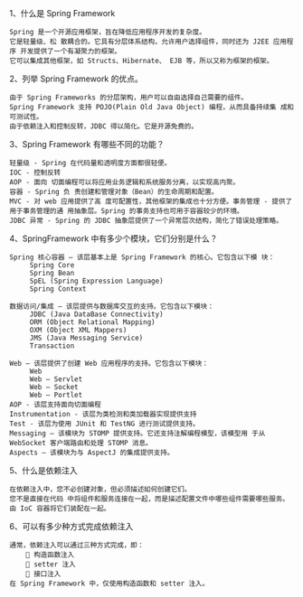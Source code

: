 1、什么是 Spring Framework
    
    Spring 是一个开源应用框架，旨在降低应用程序开发的复杂度。
    它是轻量级、松 散耦合的。它具有分层体系结构，允许用户选择组件，同时还为 J2EE 应用程序 开发提供了一个有凝聚力的框架。
    它可以集成其他框架，如 Structs、Hibernate、 EJB 等，所以又称为框架的框架。

2、列举 Spring Framework 的优点。
    
    由于 Spring Frameworks 的分层架构，用户可以自由选择自己需要的组件。 
    Spring Framework 支持 POJO(Plain Old Java Object) 编程，从而具备持续集 成和可测试性。
    由于依赖注入和控制反转，JDBC 得以简化。它是开源免费的。

3、Spring Framework 有哪些不同的功能？
    
    轻量级 - Spring 在代码量和透明度方面都很轻便。
    IOC - 控制反转 
    AOP - 面向 切面编程可以将应用业务逻辑和系统服务分离，以实现高内聚。
    容器 - Spring 负 责创建和管理对象（Bean）的生命周期和配置。
    MVC - 对 web 应用提供了高 度可配置性，其他框架的集成也十分方便。事务管理 - 提供了用于事务管理的通 用抽象层。Spring 的事务支持也可用于容器较少的环境。
    JDBC 异常 - Spring 的 JDBC 抽象层提供了一个异常层次结构，简化了错误处理策略。

4、SpringFramework 中有多少个模块，它们分别是什么？
    
    Spring 核心容器 – 该层基本上是 Spring Framework 的核心。它包含以下模 块：
         Spring Core 
         Spring Bean 
         SpEL (Spring Expression Language) 
         Spring Context

    数据访问/集成 – 该层提供与数据库交互的支持。它包含以下模块：
         JDBC (Java DataBase Connectivity) 
         ORM (Object Relational Mapping) 
         OXM (Object XML Mappers)
         JMS (Java Messaging Service) 
         Transaction
    
    Web – 该层提供了创建 Web 应用程序的支持。它包含以下模块：
         Web 
         Web – Servlet 
         Web – Socket 
         Web – Portlet
    AOP - 该层支持面向切面编程
    Instrumentation - 该层为类检测和类加载器实现提供支持
    Test - 该层为使用 JUnit 和 TestNG 进行测试提供支持。
    Messaging – 该模块为 STOMP 提供支持。它还支持注解编程模型，该模型用 于从 WebSocket 客户端路由和处理 STOMP 消息。
    Aspects – 该模块为与 AspectJ 的集成提供支持。


5、什么是依赖注入

    在依赖注入中，您不必创建对象，但必须描述如何创建它们。
    您不是直接在代码 中将组件和服务连接在一起，而是描述配置文件中哪些组件需要哪些服务。
    由 IoC 容器将它们装配在一起。

6、可以有多少种方式完成依赖注入
    
    通常，依赖注入可以通过三种方式完成，即：
         构造函数注入 
         setter 注入 
         接口注入
    在 Spring Framework 中，仅使用构造函数和 setter 注入。


